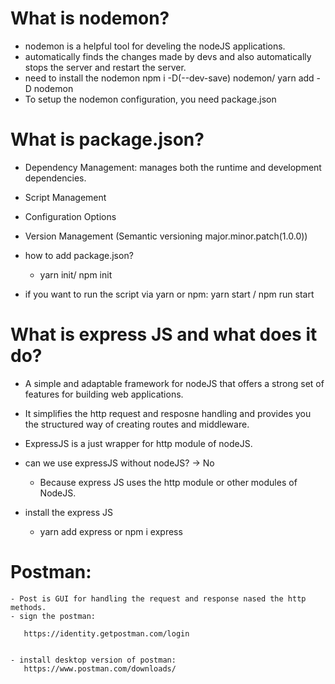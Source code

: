 # What is nodemon?

   - nodemon is a helpful tool for develing the nodeJS applications.
   - automatically finds the changes made by devs and also automatically stops the server and restart the server.
   - need to install the nodemon
     npm i -D(--dev-save) nodemon/ yarn add -D nodemon
   - To setup the nodemon configuration, you need package.json 

# What is package.json?

   - Dependency Management: manages both the runtime and development dependencies.
   - Script Management
   - Configuration Options
   - Version Management (Semantic versioning major.minor.patch(1.0.0))
   - how to add package.json?
      - yarn init/ npm init

  - if you want to run the script via yarn or npm:
      yarn start / npm run start

# What is express JS and what does it do?

  - A simple and adaptable framework for nodeJS that offers a strong set of features for building web applications.
  - It simplifies the http request and resposne handling and provides you the structured way of creating routes and middleware.
  - ExpressJS is a just wrapper for http module of nodeJS.
  - can we use expressJS without nodeJS? -> No

     - Because express JS uses the http module or other modules of NodeJS.

  - install the express JS
     - yarn add express or npm i express   

# Postman:

    - Post is GUI for handling the request and response nased the http methods.
    - sign the postman:

       https://identity.getpostman.com/login


    - install desktop version of postman:
       https://www.postman.com/downloads/
